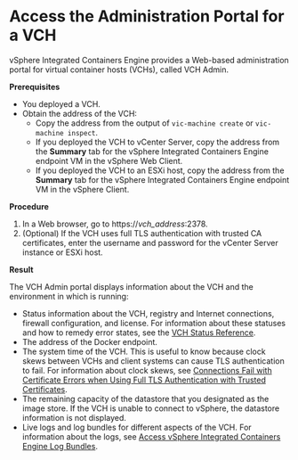 # Access the Administration Portal for a VCH #

vSphere Integrated Containers Engine provides a Web-based administration portal for virtual container hosts (VCHs), called VCH Admin.

**Prerequisites**

- You deployed a VCH.
- Obtain the address of the VCH:
  - Copy the address from the output of `vic-machine create` or `vic-machine inspect`. 
  - If you deployed the VCH to vCenter Server, copy the address from the **Summary** tab for the vSphere Integrated Containers Engine endpoint VM in the vSphere Web Client.
  - If you deployed the VCH to an ESXi host, copy the address from the **Summary** tab for the vSphere Integrated Containers Engine endpoint VM in the vSphere Client.

**Procedure**

1. In a Web browser, go to https://<i>vch_address</i>:2378.
2. (Optional) If the VCH uses full TLS authentication with trusted CA certificates, enter the username and password for the vCenter Server instance or ESXi host.

**Result**

The VCH Admin portal displays information about the VCH and the environment in which is running:  

- Status information about the VCH, registry and Internet connections,  firewall configuration, and license. For information about these statuses and how to remedy error states, see the [VCH Status Reference](vicadmin_status_ref.md).
- The address of the Docker endpoint.
- The system time of the VCH. This is useful to know because clock skews between VCHs and client systems can cause TLS authentication to fail. For information about clock skews, see [Connections Fail with Certificate Errors when Using Full TLS Authentication with Trusted Certificates](ts_clock_skew.md). 
- The remaining capacity of the datastore that you designated as the image store. If the VCH is unable to connect to vSphere, the datastore information is not displayed.
- Live logs and log bundles for different aspects of the VCH. For information about the logs, see [Access vSphere Integrated Containers Engine Log Bundles](log_bundles.md).